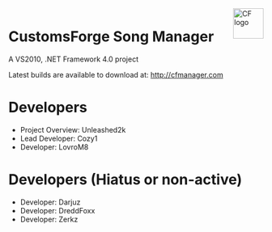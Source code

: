 <a href="https://customsforge.com/">
    <img src="https://i.imgur.com/CeqvXYs.png" alt="CF logo" title="CustomsForge" align="right" height="60" />
</a>

CustomsForge Song Manager
======================

A VS2010, .NET Framework 4.0 project

Latest builds are available to download at: http://cfmanager.com


Developers
======================
* Project Overview: Unleashed2k
* Lead Developer: Cozy1
* Developer: LovroM8

Developers (Hiatus or non-active)
======================
* Developer: Darjuz
* Developer: DreddFoxx
* Developer: Zerkz
